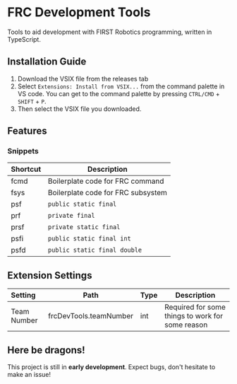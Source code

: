 # FRC Development Tools

Tools to aid development with FIRST Robotics programming, written in TypeScript.

## Installation Guide

1. Download the VSIX file from the releases tab
2. Select `Extensions: Install from VSIX...` from the command palette in VS code. You can get to the command palette by pressing `CTRL/CMD` + `SHIFT` + `P`.
3. Then select the VSIX file you downloaded.

## Features

### Snippets

| Shortcut   | Description                        |
| ------------ | ------------------------------------ |
| fcmd       | Boilerplate code for FRC command   |
| fsys<br /> | Boilerplate code for FRC subsystem |
| psf        | `public static final`              |
| prf        | `private final`                    |
| prsf       | `private static final`             |
| psfi       | `public static final int`          |
| psfd       | `public static final double`       |

## Extension Settings

| Setting     | Path                   | Type | Description                                     |
| :------------ | ------------------------ | :----- | ------------------------------------------------- |
| Team Number | frcDevTools.teamNumber | int  | Required for some things to work for some reason |

## Here be dragons!

This project is still in **early development**. Expect bugs, don't hesitate to make an issue!
